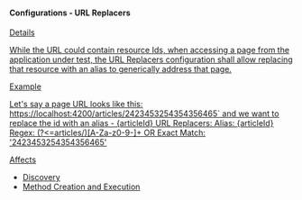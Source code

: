 #### Configurations - URL Replacers

<u>Details

While the URL could contain resource Ids, when accessing a page from the application under test, the URL Replacers configuration shall allow replacing that resource with an alias to generically address that page.

<u>Example

Let's say a page URL looks like this: https://localhost:4200/articles/2423453254354356465` and we want to replace the id with an alias - {articleId}
URL Replacers: 
Alias: {articleId}
Regex: (?<=articles/)[A-Za-z0-9-]+ OR Exact Match: '2423453254354356465'
   
<u>Affects
- Discovery
- Method Creation and Execution



























